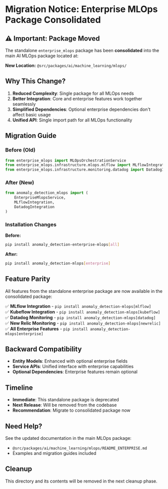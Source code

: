 # Migration Notice: Enterprise MLOps Package Consolidated

## ⚠️ Important: Package Moved

The standalone `enterprise_mlops` package has been **consolidated** into the main AI MLOps package located at:

**New Location:** `@src/packages/ai/machine_learning/mlops/`

## Why This Change?

1. **Reduced Complexity**: Single package for all MLOps needs
2. **Better Integration**: Core and enterprise features work together seamlessly  
3. **Simplified Dependencies**: Optional enterprise dependencies don't affect basic usage
4. **Unified API**: Single import path for all MLOps functionality

## Migration Guide

### Before (Old)
```python
from enterprise_mlops import MLOpsOrchestrationService
from enterprise_mlops.infrastructure.mlops.mlflow import MLflowIntegration
from enterprise_mlops.infrastructure.monitoring.datadog import DatadogIntegration
```

### After (New)
```python
from anomaly_detection_mlops import (
    EnterpriseMlopsService,
    MLflowIntegration, 
    DatadogIntegration
)
```

### Installation Changes

**Before:**
```bash
pip install anomaly_detection-enterprise-mlops[all]
```

**After:**
```bash
pip install anomaly_detection-mlops[enterprise]
```

## Feature Parity

All features from the standalone enterprise package are now available in the consolidated package:

✅ **MLflow Integration** - `pip install anomaly_detection-mlops[mlflow]`  
✅ **Kubeflow Integration** - `pip install anomaly_detection-mlops[kubeflow]`  
✅ **Datadog Monitoring** - `pip install anomaly_detection-mlops[datadog]`  
✅ **New Relic Monitoring** - `pip install anomaly_detection-mlops[newrelic]`  
✅ **All Enterprise Features** - `pip install anomaly_detection-mlops[enterprise]`

## Backward Compatibility

- **Entity Models**: Enhanced with optional enterprise fields
- **Service APIs**: Unified interface with enterprise capabilities
- **Optional Dependencies**: Enterprise features remain optional

## Timeline

- **Immediate**: This standalone package is deprecated
- **Next Release**: Will be removed from the codebase
- **Recommendation**: Migrate to consolidated package now

## Need Help?

See the updated documentation in the main MLOps package:
- `@src/packages/ai/machine_learning/mlops/README_ENTERPRISE.md`
- Examples and migration guides included

## Cleanup

This directory and its contents will be removed in the next cleanup phase.